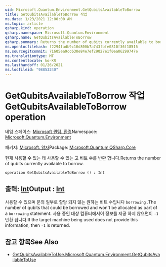 ```yaml
---
uid: Microsoft.Quantum.Environment.GetQubitsAvailableToBorrow
title: GetQubitsAvailableToBorrow 작업
ms.date: 1/23/2021 12:00:00 AM
ms.topic: article
qsharp.kind: operation
qsharp.namespace: Microsoft.Quantum.Environment
qsharp.name: GetQubitsAvailableToBorrow
qsharp.summary: Returns the number of qubits currently available to borrow.
ms.openlocfilehash: f2294fadb9c10d800b7a743fbfe0810f36f18516
ms.sourcegitcommit: 71605ea9cc630e84e7ef29027e1f0ea06299747e
ms.translationtype: MT
ms.contentlocale: ko-KR
ms.lasthandoff: 01/26/2021
ms.locfileid: "98853240"
---
```

# <a name="getqubitsavailabletoborrow-operation"></a><span data-ttu-id="6ecfd-102">GetQubitsAvailableToBorrow 작업</span><span class="sxs-lookup"><span data-stu-id="6ecfd-102">GetQubitsAvailableToBorrow operation</span></span>

<span data-ttu-id="6ecfd-103">네임 스페이스: [Microsoft 퀀텀. 환경](xref:Microsoft.Quantum.Environment)</span><span class="sxs-lookup"><span data-stu-id="6ecfd-103">Namespace: [Microsoft.Quantum.Environment](xref:Microsoft.Quantum.Environment)</span></span>

<span data-ttu-id="6ecfd-104">패키지: [Microsoft. 양자](https://nuget.org/packages/Microsoft.Quantum.QSharp.Core)</span><span class="sxs-lookup"><span data-stu-id="6ecfd-104">Package: [Microsoft.Quantum.QSharp.Core](https://nuget.org/packages/Microsoft.Quantum.QSharp.Core)</span></span>


<span data-ttu-id="6ecfd-105">현재 사용할 수 있는 데 사용할 수 있는 고 비트 수를 반환 합니다.</span><span class="sxs-lookup"><span data-stu-id="6ecfd-105">Returns the number of qubits currently available to borrow.</span></span>

```qsharp
operation GetQubitsAvailableToBorrow () : Int
```


## <a name="output--int"></a><span data-ttu-id="6ecfd-106">출력: [Int](xref:microsoft.quantum.lang-ref.int)</span><span class="sxs-lookup"><span data-stu-id="6ecfd-106">Output : [Int](xref:microsoft.quantum.lang-ref.int)</span></span>

<span data-ttu-id="6ecfd-107">사용할 수 있으며 문의 일부로 할당 되지 않는 원하는 비트 수입니다 `borrowing` .</span><span class="sxs-lookup"><span data-stu-id="6ecfd-107">The number of qubits that could be borrowed and won't be allocated as part of a `borrowing` statement.</span></span>
<span data-ttu-id="6ecfd-108">사용 중인 대상 컴퓨터에서이 정보를 제공 하지 않으면이 `-1` 반환 됩니다.</span><span class="sxs-lookup"><span data-stu-id="6ecfd-108">If the target machine being used does not provide this information, then `-1` is returned.</span></span>

## <a name="see-also"></a><span data-ttu-id="6ecfd-109">참고 항목</span><span class="sxs-lookup"><span data-stu-id="6ecfd-109">See Also</span></span>

- [<span data-ttu-id="6ecfd-110">GetQubitsAvailableToUse.</span><span class="sxs-lookup"><span data-stu-id="6ecfd-110">Microsoft.Quantum.Environment.GetQubitsAvailableToUse</span></span>](xref:Microsoft.Quantum.Environment.GetQubitsAvailableToUse)